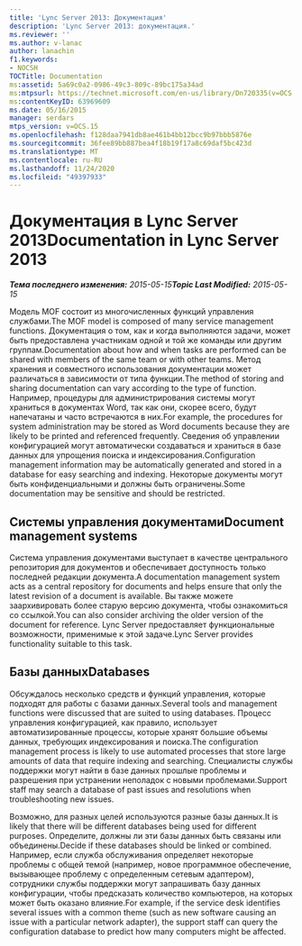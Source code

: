 ```yaml
---
title: 'Lync Server 2013: Документация'
description: 'Lync Server 2013: документация.'
ms.reviewer: ''
ms.author: v-lanac
author: lanachin
f1.keywords:
- NOCSH
TOCTitle: Documentation
ms:assetid: 5a69c0a2-0986-49c3-809c-89bc175a34ad
ms:mtpsurl: https://technet.microsoft.com/en-us/library/Dn720335(v=OCS.15)
ms:contentKeyID: 63969609
ms.date: 05/16/2015
manager: serdars
mtps_version: v=OCS.15
ms.openlocfilehash: f128daa7941db8ae461b4bb12bcc9b97bbb5876e
ms.sourcegitcommit: 36fee89bb887bea4f18b19f17a8c69daf5bc423d
ms.translationtype: MT
ms.contentlocale: ru-RU
ms.lasthandoff: 11/24/2020
ms.locfileid: "49397933"
---
```

# <a name="documentation-in-lync-server-2013"></a><span data-ttu-id="5f19d-103">Документация в Lync Server 2013</span><span class="sxs-lookup"><span data-stu-id="5f19d-103">Documentation in Lync Server 2013</span></span>

<div data-xmlns="http://www.w3.org/1999/xhtml">

<div class="topic" data-xmlns="http://www.w3.org/1999/xhtml" data-msxsl="urn:schemas-microsoft-com:xslt" data-cs="https://msdn.microsoft.com/">

<div data-asp="https://msdn2.microsoft.com/asp">



</div>

<div id="mainSection">

<div id="mainBody"><span data-ttu-id="5f19d-104">

<span> </span></span><span class="sxs-lookup"><span data-stu-id="5f19d-104">

<span> </span></span></span>

<span data-ttu-id="5f19d-105">_**Тема последнего изменения:** 2015-05-15_</span><span class="sxs-lookup"><span data-stu-id="5f19d-105">_**Topic Last Modified:** 2015-05-15_</span></span>

<span data-ttu-id="5f19d-106">Модель MOF состоит из многочисленных функций управления службами.</span><span class="sxs-lookup"><span data-stu-id="5f19d-106">The MOF model is composed of many service management functions.</span></span> <span data-ttu-id="5f19d-107">Документация о том, как и когда выполняются задачи, может быть предоставлена участникам одной и той же команды или другим группам.</span><span class="sxs-lookup"><span data-stu-id="5f19d-107">Documentation about how and when tasks are performed can be shared with members of the same team or with other teams.</span></span> <span data-ttu-id="5f19d-108">Метод хранения и совместного использования документации может различаться в зависимости от типа функции.</span><span class="sxs-lookup"><span data-stu-id="5f19d-108">The method of storing and sharing documentation can vary according to the type of function.</span></span> <span data-ttu-id="5f19d-109">Например, процедуры для администрирования системы могут храниться в документах Word, так как они, скорее всего, будут напечатаны и часто встречаются в них.</span><span class="sxs-lookup"><span data-stu-id="5f19d-109">For example, the procedures for system administration may be stored as Word documents because they are likely to be printed and referenced frequently.</span></span> <span data-ttu-id="5f19d-110">Сведения об управлении конфигурацией могут автоматически создаваться и храниться в базе данных для упрощения поиска и индексирования.</span><span class="sxs-lookup"><span data-stu-id="5f19d-110">Configuration management information may be automatically generated and stored in a database for easy searching and indexing.</span></span> <span data-ttu-id="5f19d-111">Некоторые документы могут быть конфиденциальными и должны быть ограничены.</span><span class="sxs-lookup"><span data-stu-id="5f19d-111">Some documentation may be sensitive and should be restricted.</span></span>

<div>

## <a name="document-management-systems"></a><span data-ttu-id="5f19d-112">Системы управления документами</span><span class="sxs-lookup"><span data-stu-id="5f19d-112">Document management systems</span></span>

<span data-ttu-id="5f19d-113">Система управления документами выступает в качестве центрального репозитория для документов и обеспечивает доступность только последней редакции документа.</span><span class="sxs-lookup"><span data-stu-id="5f19d-113">A documentation management system acts as a central repository for documents and helps ensure that only the latest revision of a document is available.</span></span> <span data-ttu-id="5f19d-114">Вы также можете заархивировать более старую версию документа, чтобы ознакомиться со ссылкой.</span><span class="sxs-lookup"><span data-stu-id="5f19d-114">You can also consider archiving the older version of the document for reference.</span></span> <span data-ttu-id="5f19d-115">Lync Server предоставляет функциональные возможности, применимые к этой задаче.</span><span class="sxs-lookup"><span data-stu-id="5f19d-115">Lync Server provides functionality suitable to this task.</span></span>

</div>

<div>

## <a name="databases"></a><span data-ttu-id="5f19d-116">Базы данных</span><span class="sxs-lookup"><span data-stu-id="5f19d-116">Databases</span></span>

<span data-ttu-id="5f19d-117">Обсуждалось несколько средств и функций управления, которые подходят для работы с базами данных.</span><span class="sxs-lookup"><span data-stu-id="5f19d-117">Several tools and management functions were discussed that are suited to using databases.</span></span> <span data-ttu-id="5f19d-118">Процесс управления конфигурацией, как правило, использует автоматизированные процессы, которые хранят большие объемы данных, требующих индексирования и поиска.</span><span class="sxs-lookup"><span data-stu-id="5f19d-118">The configuration management process is likely to use automated processes that store large amounts of data that require indexing and searching.</span></span> <span data-ttu-id="5f19d-119">Специалисты службы поддержки могут найти в базе данных прошлые проблемы и разрешения при устранении неполадок с новыми проблемами.</span><span class="sxs-lookup"><span data-stu-id="5f19d-119">Support staff may search a database of past issues and resolutions when troubleshooting new issues.</span></span>

<span data-ttu-id="5f19d-120">Возможно, для разных целей используются разные базы данных.</span><span class="sxs-lookup"><span data-stu-id="5f19d-120">It is likely that there will be different databases being used for different purposes.</span></span> <span data-ttu-id="5f19d-121">Определите, должны ли эти базы данных быть связаны или объединены.</span><span class="sxs-lookup"><span data-stu-id="5f19d-121">Decide if these databases should be linked or combined.</span></span> <span data-ttu-id="5f19d-122">Например, если служба обслуживания определяет некоторые проблемы с общей темой (например, новое программное обеспечение, вызывающее проблему с определенным сетевым адаптером), сотрудники службы поддержки могут запрашивать базу данных конфигурации, чтобы предсказать количество компьютеров, на которых может быть оказано влияние.</span><span class="sxs-lookup"><span data-stu-id="5f19d-122">For example, if the service desk identifies several issues with a common theme (such as new software causing an issue with a particular network adapter), the support staff can query the configuration database to predict how many computers might be affected.</span></span>

<span data-ttu-id="5f19d-123"></div>

</div>

<span> </span>

</div>

</div>

</span><span class="sxs-lookup"><span data-stu-id="5f19d-123"></div>

</div>

<span> </span>

</div>

</div>

</span></span></div>

